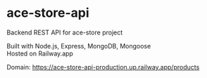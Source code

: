 # ace-store-api
Backend REST API for ace-store project

Built with Node.js, Express, MongoDB, Mongoose  
Hosted on Railway.app

Domain: https://ace-store-api-production.up.railway.app/products
